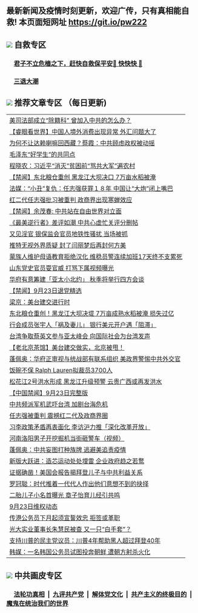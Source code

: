 ## 最新新闻及疫情时刻更新，欢迎广传，只有真相能自救! 本页面短网址 https://git.io/pw222



## <img src="https://img.icons8.com/cute-clipart/2x/circled-right.png">  自救专区

 ### &nbsp;&nbsp;&nbsp;&nbsp; [君子不立危樯之下，赶快自救保平安🍎 快快快 📩](https://github.com/pwgy/td/blob/master/README.md)
 
 ### &nbsp;&nbsp;&nbsp;&nbsp; [三退大潮](https://is.gd/fCPoKo) 
 
## <img src="https://img.icons8.com/cute-clipart/2x/circled-right.png"> 推荐文章专区 （每日更新)

<Table>
<tr><td colspan="2" align="left"><a href="https://aaaaaaaa.xhuyd.press/?name=c1226685&key=encdeuyadochlaxz&from=pw2">美司法部成立“除籍科” 曾加入中共的怎么办？</a></td></tr>
<tr><td colspan="2" align="left"><a href="https://aaaaaaaa.xhuyd.press/?name=c1226859&key=encdeuyadochlaxz&from=pw2">【睿眼看世界】中国人境外消费出现异常 外汇问题大了</a></td></tr>
<tr><td colspan="2" align="left"><a href="https://aaaaaaaa.xhuyd.press/?name=c1226856&key=encdeuyadochlaxz&from=pw2">为何不让达赖喇嘛回西藏？蔡霞：中共顾虑政权被动摇</a></td></tr>
<tr><td colspan="2" align="left"><a href="https://aaaaaaaa.xhuyd.press/?name=c1226931&key=encdeuyadochlaxz&from=pw2">毛泽东“好学生”的共同点</a></td></tr>
<tr><td colspan="2" align="left"><a href="https://aaaaaaaa.xhuyd.press/?name=c1226892&key=encdeuyadochlaxz&from=pw2">程晓农：习近平“消灭”贫困前“骂共大军”遍农村</a></td></tr>
<tr><td colspan="2" align="left"><a href="https://aaaaaaaa.xhuyd.press/?name=c1226945&key=encdeuyadochlaxz&from=pw2">【禁闻】东北粮仓重创 黑龙江大坝决口 7万亩水稻被淹</a></td></tr>
<tr><td colspan="2" align="left"><a href="https://aaaaaaaa.xhuyd.press/?name=c1226952&key=encdeuyadochlaxz&from=pw2">法媒：“小丑”复仇：任志强获罪１８年 中国让“大炮”闭上嘴巴</a></td></tr>
<tr><td colspan="2" align="left"><a href="https://aaaaaaaa.xhuyd.press/?name=c1226852&key=encdeuyadochlaxz&from=pw2">红二代任志强批习被重判 政商界出现寒蝉效应</a></td></tr>
<tr><td colspan="2" align="left"><a href="https://aaaaaaaa.xhuyd.press/?name=c1226944&key=encdeuyadochlaxz&from=pw2">【禁闻】余茂春: 中共站在自由世界对立面</a></td></tr>
<tr><td colspan="2" align="left"><a href="https://aaaaaaaa.xhuyd.press/?name=c1226912&key=encdeuyadochlaxz&from=pw2">《最美逆行者》差评如潮 中共心虚忙关评分删帖</a></td></tr>
<tr><td colspan="2" align="left"><a href="https://aaaaaaaa.xhuyd.press/?name=c1226926&key=encdeuyadochlaxz&from=pw2">又见淫官 银保监会官员地铁性骚扰 当场被抓</a></td></tr>
<tr><td colspan="2" align="left"><a href="https://aaaaaaaa.xhuyd.press/?name=c1226864&key=encdeuyadochlaxz&from=pw2">推特无视外界质疑 封了闫丽梦后再封何方美</a></td></tr>
<tr><td colspan="2" align="left"><a href="https://aaaaaaaa.xhuyd.press/?name=c1226909&key=encdeuyadochlaxz&from=pw2">蒙族人维护母语教育拒绝汉化 维稳员警连续加班17天终不支累死</a></td></tr>
<tr><td colspan="2" align="left"><a href="https://aaaaaaaa.xhuyd.press/?name=c1226940&key=encdeuyadochlaxz&from=pw2">山东党史官员耍官威 打骂下属视频曝光</a></td></tr>
<tr><td colspan="2" align="left"><a href="https://aaaaaaaa.xhuyd.press/?name=c1226913&key=encdeuyadochlaxz&from=pw2">华府有意筹建「亚太小北约」 秋季将举行四方会谈</a></td></tr>
<tr><td colspan="2" align="left"><a href="https://aaaaaaaa.xhuyd.press/?name=c1226943&key=encdeuyadochlaxz&from=pw2">【禁闻】9月23日退党精选</a></td></tr>
<tr><td colspan="2" align="left"><a href="https://aaaaaaaa.xhuyd.press/?name=c1226951&key=encdeuyadochlaxz&from=pw2">梁京：美台建交进行时</a></td></tr>
<tr><td colspan="2" align="left"><a href="https://aaaaaaaa.xhuyd.press/?name=c1226891&key=encdeuyadochlaxz&from=pw2">东北粮仓重创！黑龙江大坝决堤 7万亩成熟水稻被淹 损失过亿</a></td></tr>
<tr><td colspan="2" align="left"><a href="https://aaaaaaaa.xhuyd.press/?name=c1226910&key=encdeuyadochlaxz&from=pw2">行会成员张宇人「祸及妻儿」 银行美元开户遇「阻滞」</a></td></tr>
<tr><td colspan="2" align="left"><a href="https://aaaaaaaa.xhuyd.press/?name=c1226911&key=encdeuyadochlaxz&from=pw2">台湾争取蔡英文参与亚太峰会 向国际社会为台湾发声</a></td></tr>
<tr><td colspan="2" align="left"><a href="https://aaaaaaaa.xhuyd.press/?name=c1226870&key=encdeuyadochlaxz&from=pw2">【老北京茶馆】美台建交做实，北京被甩！</a></td></tr>
<tr><td colspan="2" align="left"><a href="https://aaaaaaaa.xhuyd.press/?name=c1226929&key=encdeuyadochlaxz&from=pw2">蓬佩奥：华府正审视与统战部有联系组织 美政界警惕中共外交官</a></td></tr>
<tr><td colspan="2" align="left"><a href="https://aaaaaaaa.xhuyd.press/?name=c1226928&key=encdeuyadochlaxz&from=pw2">饭碗不保 Ralph Lauren拟裁员3700人</a></td></tr>
<tr><td colspan="2" align="left"><a href="https://aaaaaaaa.xhuyd.press/?name=c1226927&key=encdeuyadochlaxz&from=pw2">松花江2号洪水形成 黑龙江升级预警 云贵广西或再发洪水</a></td></tr>
<tr><td colspan="2" align="left"><a href="https://aaaaaaaa.xhuyd.press/?name=c1226948&key=encdeuyadochlaxz&from=pw2">【中国禁闻】9月23日完整版</a></td></tr>
<tr><td colspan="2" align="left"><a href="https://aaaaaaaa.xhuyd.press/?name=c1226941&key=encdeuyadochlaxz&from=pw2">中共频派军机武吓台湾 加剧台海危机</a></td></tr>
<tr><td colspan="2" align="left"><a href="https://aaaaaaaa.xhuyd.press/?name=c1226866&key=encdeuyadochlaxz&from=pw2">任志强被重判 震撼红二代及政商界圈</a></td></tr>
<tr><td colspan="2" align="left"><a href="https://aaaaaaaa.xhuyd.press/?name=c1226861&key=encdeuyadochlaxz&from=pw2">习李政策矛盾再表面化 李访沪力推「深化改革开放」</a></td></tr>
<tr><td colspan="2" align="left"><a href="https://aaaaaaaa.xhuyd.press/?name=c1226869&key=encdeuyadochlaxz&from=pw2">河南洛阳男子开挖掘机当街砸警车（视频）</a></td></tr>
<tr><td colspan="2" align="left"><a href="https://aaaaaaaa.xhuyd.press/?name=c1226895&key=encdeuyadochlaxz&from=pw2">蓬佩奥：中共妄图打种族牌 逃避美追责疫情</a></td></tr>
<tr><td colspan="2" align="left"><a href="https://aaaaaaaa.xhuyd.press/?name=c1226868&key=encdeuyadochlaxz&from=pw2">新版大跃进：造芯运动处处埋雷 企业政府趋之若鹜</a></td></tr>
<tr><td colspan="2" align="left"><a href="https://aaaaaaaa.xhuyd.press/?name=c1226882&key=encdeuyadochlaxz&from=pw2">证据确凿！美国会报告揭拜登儿子与中共利益关系</a></td></tr>
<tr><td colspan="2" align="left"><a href="https://aaaaaaaa.xhuyd.press/?name=c1226950&key=encdeuyadochlaxz&from=pw2">罗冠聪：时代推着一代代人作出他们意想不到的抉择</a></td></tr>
<tr><td colspan="2" align="left"><a href="https://aaaaaaaa.xhuyd.press/?name=c1226938&key=encdeuyadochlaxz&from=pw2">二胎儿子小名首曝光 章子怡育儿经引共鸣</a></td></tr>
<tr><td colspan="2" align="left"><a href="https://aaaaaaaa.xhuyd.press/?name=c1226917&key=encdeuyadochlaxz&from=pw2">9月23日维权动态</a></td></tr>
<tr><td colspan="2" align="left"><a href="https://aaaaaaaa.xhuyd.press/?name=c1226860&key=encdeuyadochlaxz&from=pw2">传港公务员下月起须宣誓效忠 拒签或革职</a></td></tr>
<tr><td colspan="2" align="left"><a href="https://aaaaaaaa.xhuyd.press/?name=c1226893&key=encdeuyadochlaxz&from=pw2">光大实业董事长朱慧民被查 又一只“白手套”？</a></td></tr>
<tr><td colspan="2" align="left"><a href="https://aaaaaaaa.xhuyd.press/?name=c1226894&key=encdeuyadochlaxz&from=pw2">支持川普的民主党议员：川普4年帮助黑人超过拜登40年</a></td></tr>
<tr><td colspan="2" align="left"><a href="https://aaaaaaaa.xhuyd.press/?name=c1226921&key=encdeuyadochlaxz&from=pw2">韩媒：一名韩国公务员试图投奔朝鲜 遭朝方射杀火化</a></td></tr>

 </Table>
 
## <img src="https://img.icons8.com/cute-clipart/2x/circled-right.png"> 中共画皮专区


 ### &nbsp;&nbsp;&nbsp;&nbsp; [法轮功真相](https://github.com/begood0513/basic/blob/master/README.md) &nbsp;|&nbsp; [九评共产党](https://github.com/begood0513/9ping.md/blob/master/README.md) &nbsp;|&nbsp; [解体党文化](https://github.com/begood0513/jtdwh.md/blob/master/README.md)   &nbsp;|&nbsp; [共产主义的终极目的](https://github.com/begood0513/gczydzjmd.md/blob/master/README.md) &nbsp;|&nbsp; [魔鬼在统治我们的世界](https://github.com/begood0513/gczydzjmd.md/blob/master/README.md) 

